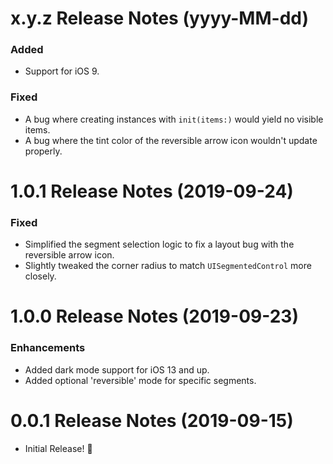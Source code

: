 x.y.z Release Notes (yyyy-MM-dd)
=============================================================

### Added

* Support for iOS 9.

### Fixed

* A bug where creating instances with `init(items:)` would yield no visible items.
* A bug where the tint color of the reversible arrow icon wouldn't update properly.

1.0.1 Release Notes (2019-09-24)
=============================================================

### Fixed

* Simplified the segment selection logic to fix a layout bug with the reversible arrow icon.
* Slightly tweaked the corner radius to match `UISegmentedControl` more closely.

1.0.0 Release Notes (2019-09-23)
=============================================================

### Enhancements

* Added dark mode support for iOS 13 and up.
* Added optional 'reversible' mode for specific segments.

0.0.1 Release Notes (2019-09-15)
=============================================================

* Initial Release! 🎉
